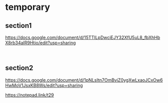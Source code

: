 # temporary

## section1
https://docs.google.com/document/d/15TTILpDwciEJY32XfU5uL8_fbXhHbX8rb34aIR9Htio/edit?usp=sharing

<br>

## section2
https://docs.google.com/document/d/1pNLsItn7OmBviZ0ygXwLxaoJCxOw6HwMoV1JsxKB8Ws/edit?usp=sharing

https://notepad.link/t29
